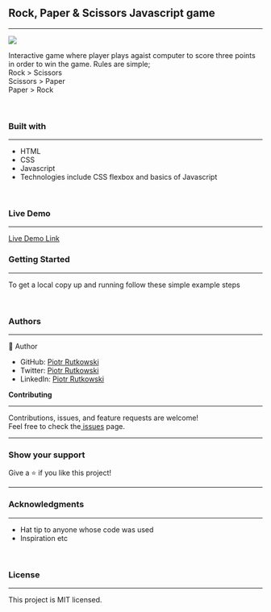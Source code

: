 <h2><b>Rock, Paper & Scissors Javascript game</b></h2>
<hr>
<img src="https://user-images.githubusercontent.com/73229242/114895982-3a513d00-9e10-11eb-887f-163e20512b30.png">

<br>
<p>Interactive game where player plays agaist computer to score three points in order to win the game. Rules are simple; <br>
Rock > Scissors<br>
Scissors > Paper<br>
Paper > Rock<br>
</p><br>
<h3><b>Built with</b></h3>
<hr>
<ul>
  <li>HTML</li> 
  <li>CSS</li>
  <li>Javascript</li>
  <li>Technologies include CSS flexbox and basics of Javascript</li>
</ul>
<br>
<h3><b>Live Demo</b></h3>
<hr>
<a href="https://loosescrew022.github.io/RPS-game/">Live Demo Link</a><br>
<h3><b>Getting Started</b></h3>
<hr>
<p>To get a local copy up and running follow these simple example steps</p>
<br>
                           
                                                       
<h3><b>Authors</b></h3>
<hr>
 👤 Author<br>
   
<ul>
  <li>GitHub: <a href="https://github.com/Loosescrew022">Piotr Rutkowski</a></li>
  <li>Twitter: <a href="https://twitter.com/P_Rutkowski022">Piotr Rutkowski</a></li>
  <li>LinkedIn: <a href="https://www.linkedin.com/in/piotr-rutkowski-145004207/">Piotr Rutkowski</a></li>
</ul  

<h3><b>Contributing</b></h3>
<hr>
Contributions, issues, and feature requests are welcome!<br>
Feel free to check the<a href="https://github.com/Loosescrew022/Week1-project/pull/5"> issues</a> page.
<hr>
<h3><b>Show your support</b></h3>
Give a ⭐️ if you like this project!<hr>

<h3><b>Acknowledgments</b></h3>
<hr>
<ul>
  <li>Hat tip to anyone whose code was used</li>
  <li>Inspiration etc</li>
</ul>
<br>
<h3><b>License</b></h3>
<hr>
This project is MIT licensed.
